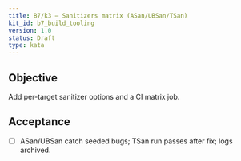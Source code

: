 ```yaml
---
title: B7/k3 — Sanitizers matrix (ASan/UBSan/TSan)
kit_id: b7_build_tooling
version: 1.0
status: Draft
type: kata
---
```

## Objective
Add per-target sanitizer options and a CI matrix job.
## Acceptance
- [ ] ASan/UBSan catch seeded bugs; TSan run passes after fix; logs archived.

